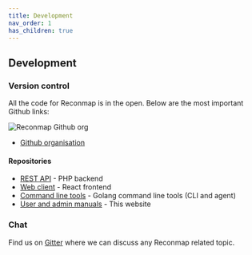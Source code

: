 ```yaml
---
title: Development
nav_order: 1
has_children: true
---
```


## Development

### Version control

All the code for Reconmap is in the open. Below are the most important Github links:

![Reconmap Github org](/images/reconmap-github-org.png)

- [Github organisation](https://github.com/reconmap)

#### Repositories

- [REST API](https://github.com/reconmap/rest-api) - PHP backend
- [Web client](https://github.com/reconmap/web-client) - React frontend
- [Command line tools](https://github.com/reconmap/command-line-tools) - Golang command line tools (CLI and agent)
- [User and admin manuals](https://github.com/reconmap/documentation) - This website

### Chat

Find us on [Gitter](https://gitter.im/reconmap/community) where we can discuss any Reconmap related topic.
